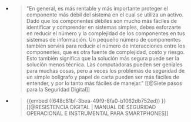 - > "En general, es más rentable y más importante proteger el componente 
  más débil del sistema en el cual se utiliza un activo. Dado que los 
  componentes débiles son mucho más fáciles de identificar y comprender en
   sistemas simples, debes esforzarte en reducir el número y la 
  complejidad de los componentes en tus sistemas de información. Un 
  pequeño número de componentes también servirá para reducir el número de 
  interacciones entre los componentes, que es otra fuente de complejidad, 
  costo y riesgo. Esto también significa que la solución más segura puede 
  ser la solución menos técnica. Las computadoras pueden ser geniales para
   muchas cosas, pero a veces los problemas de seguridad de un simple 
  bolígrafo y papel de carta pueden ser más fáciles de entender, y por lo 
  tanto más fáciles de manejar." [[@Siete pasos para la Seguridad Digital]]
- > {{embed ((648c81bf-3bea-49f9-8fa0-b1062db752ed)) }} [[@RESISTENCIA DIGITAL | MANUAL DE SEGURIDAD OPERACIONAL E INSTRUMENTAL PARA SMARTPHONES]]